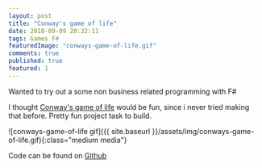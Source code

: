 ```yaml
---
layout: post
title: "Conway's game of life"
date: 2018-09-09 20:32:11
tags: Games F#
featuredImage: "conways-game-of-life.gif"
comments: true
published: true
featured: 1
---
```



Wanted to try out a some non business related programming with F#


I thought <a href="https://en.wikipedia.org/wiki/Conway%27s_Game_of_Life" target="_blank">Conway's game of life</a> would be fun, since i never tried making that before.
Pretty fun project task to build.

![conways-game-of-life gif]({{ site.baseurl }}/assets/img/conways-game-of-life.gif){:class="medium media"}


Code can be found on <a href="https://github.com/cbpetersen/conways-game-of-life-fsharp" target="_blank">Github</a>

